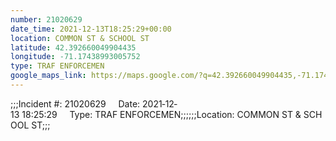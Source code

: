 ```yaml
---
number: 21020629
date_time: 2021-12-13T18:25:29+00:00
location: COMMON ST & SCHOOL ST
latitude: 42.392660049904435
longitude: -71.17438993005752
type: TRAF ENFORCEMEN
google_maps_link: https://maps.google.com/?q=42.392660049904435,-71.17438993005752
---
```


;;;Incident #: 21020629     Date: 2021‐12‐13 18:25:29     Type: TRAF ENFORCEMEN;;;;;;Location: COMMON ST & SCHOOL ST;;;
